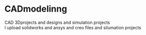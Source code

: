 # CADmodelinng
CAD 3Dprojects and designs and simulation projects 
<br>
I upload solidworks and ansys and creo files and silumation projects 
